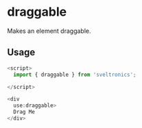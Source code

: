 # draggable

Makes an element draggable.

## Usage

```ts
<script>
  import { draggable } from 'sveltronics';

</script>

<div 
  use:draggable>
  Drag Me
</div>
```
